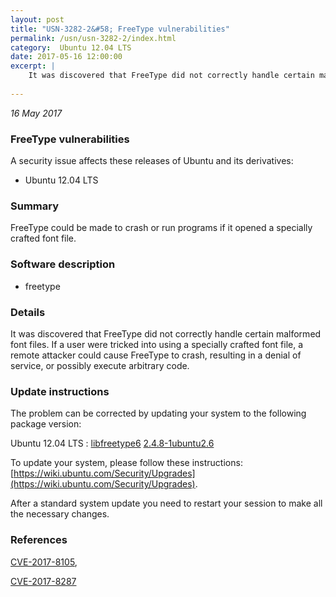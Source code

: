 ```yaml
---
layout: post
title: "USN-3282-2&#58; FreeType vulnerabilities"
permalink: /usn/usn-3282-2/index.html
category:  Ubuntu 12.04 LTS
date: 2017-05-16 12:00:00
excerpt: |
    It was discovered that FreeType did not correctly handle certain malformed font files. If a user were tricked into using a specially crafted font file, a remote attacker could cause FreeType to crash, resulting in a denial of service, or possibly execute arbitrary code. 
    
--- 
```

 
 

*16 May 2017*

### FreeType vulnerabilities

A security issue affects these releases of Ubuntu and its derivatives:

* Ubuntu 12.04 LTS

### Summary

FreeType could be made to crash or run programs if it opened a specially crafted font file.

### Software description

* freetype 

### Details

It was discovered that FreeType did not correctly handle certain malformed font files. If a user were tricked into using a specially crafted font file, a remote attacker could cause FreeType to crash, resulting in a denial of service, or possibly execute arbitrary code. 

### Update instructions

The problem can be corrected by updating your system to the following package version:

Ubuntu 12.04 LTS
 : [libfreetype6](https://launchpad.net/ubuntu/+source/freetype) <span> [2.4.8-1ubuntu2.6](https://launchpad.net/ubuntu/+source/freetype/2.4.8-1ubuntu2.6) </span> 

To update your system, please follow these instructions: [https://wiki.ubuntu.com/Security/Upgrades](https://wiki.ubuntu.com/Security/Upgrades).

After a standard system update you need to restart your session to make all the necessary changes. 

### References

 
 [CVE-2017-8105](http://people.ubuntu.com/~ubuntu-security/cve/CVE-2017-8105), 

 [CVE-2017-8287](http://people.ubuntu.com/~ubuntu-security/cve/CVE-2017-8287)
 

